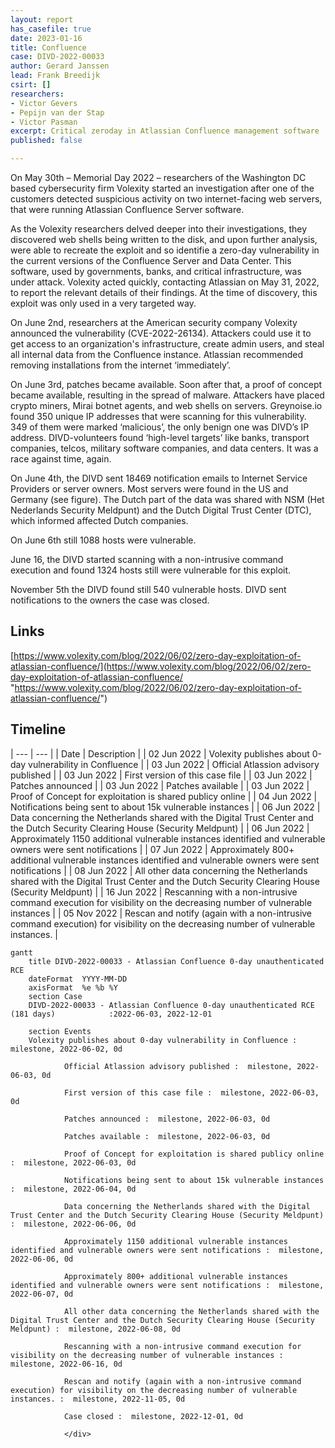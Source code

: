 ```yaml
---
layout: report
has_casefile: true
date: 2023-01-16
title: Confluence
case: DIVD-2022-00033
author: Gerard Janssen
lead: Frank Breedijk
csirt: []
researchers:
- Victor Gevers
- Pepijn van der Stap
- Victor Pasman
excerpt: Critical zeroday in Atlassian Confluence management software
published: false

---
```

On May 30th – Memorial Day 2022 – researchers of the Washington DC based cybersecurity firm Volexity started an investigation after one of the customers detected suspicious activity on two internet-facing web servers, that were running Atlassian Confluence Server software.

As the Volexity researchers delved deeper into their investigations, they discovered web shells being written to the disk, and upon further analysis, were able to recreate the exploit and so identifie a zero-day vulnerability in the current versions of the Confluence Server and Data Center. This software, used by governments, banks, and critical infrastructure, was under attack. Volexity acted quickly, contacting Atlassian on May 31, 2022, to report the relevant details of their findings. At the time of discovery, this exploit was only used in a very targeted way. 


On June 2nd, researchers at the American security company Volexity announced the vulnerability (CVE-2022-26134). Attackers could use it to get access to an organization's infrastructure, create admin users, and steal all internal data from the Confluence instance. Atlassian recommended removing installations from the internet ‘immediately’.

On June 3rd, patches became available. Soon after that, a proof of concept became available, resulting in the spread of malware. Attackers have placed crypto miners, Mirai botnet agents, and web shells on servers. Greynoise.io found 350 unique IP addresses that were scanning for this vulnerability. 349 of them were marked ‘malicious’, the only benign one was DIVD’s IP address. DIVD-volunteers found ‘high-level targets’ like banks, transport companies, telcos, military software companies, and data centers. It was a race against time, again. 

On June 4th, the DIVD sent 18469 notification emails to Internet Service Providers or server owners. Most servers were found in the US and Germany (see figure). The Dutch part of the data was shared with NSM (Het Nederlands Security Meldpunt) and the Dutch Digital Trust Center (DTC), which informed affected Dutch companies.


On June 6th still 1088 hosts were vulnerable.

June 16, the DIVD started scanning with a non-intrusive command execution and found 1324 hosts still were vulnerable for this exploit.

November 5th the DIVD found still 540 vulnerable hosts. DIVD sent notifications to the owners the case was closed.

## **Links**

[https://www.volexity.com/blog/2022/06/02/zero-day-exploitation-of-atlassian-confluence/](https://www.volexity.com/blog/2022/06/02/zero-day-exploitation-of-atlassian-confluence/ "https://www.volexity.com/blog/2022/06/02/zero-day-exploitation-of-atlassian-confluence/")

## **Timeline**

| --- | --- |
| Date | Description |
| 02 Jun 2022 | Volexity publishes about 0-day vulnerability in Confluence |
| 03 Jun 2022 | Official Atlassion advisory published |
| 03 Jun 2022 | First version of this case file |
| 03 Jun 2022 | Patches announced |
| 03 Jun 2022 | Patches available |
| 03 Jun 2022 | Proof of Concept for exploitation is shared publicy online |
| 04 Jun 2022 | Notifications being sent to about 15k vulnerable instances |
| 06 Jun 2022 | Data concerning the Netherlands shared with the Digital Trust Center and the Dutch Security Clearing House (Security Meldpunt) |
| 06 Jun 2022 | Approximately 1150 additional vulnerable instances identified and vulnerable owners were sent notifications |
| 07 Jun 2022 | Approximately 800+ additional vulnerable instances identified and vulnerable owners were sent notifications |
| 08 Jun 2022 | All other data concerning the Netherlands shared with the Digital Trust Center and the Dutch Security Clearing House (Security Meldpunt) |
| 16 Jun 2022 | Rescanning with a non-intrusive command execution for visibility on the decreasing number of vulnerable instances |
| 05 Nov 2022 | Rescan and notify (again with a non-intrusive command execution) for visibility on the decreasing number of vulnerable instances. |

<div class="mermaid">

    gantt
        title DIVD-2022-00033 - Atlassian Confluence 0-day unauthenticated RCE
        dateFormat  YYYY-MM-DD
        axisFormat  %e %b %Y
        section Case
        DIVD-2022-00033 - Atlassian Confluence 0-day unauthenticated RCE (181 days)            :2022-06-03, 2022-12-01
    
        section Events
    	Volexity publishes about 0-day vulnerability in Confluence :  milestone, 2022-06-02, 0d
    
    			Official Atlassion advisory published :  milestone, 2022-06-03, 0d
    
    			First version of this case file :  milestone, 2022-06-03, 0d
    
    			Patches announced :  milestone, 2022-06-03, 0d
    
    			Patches available :  milestone, 2022-06-03, 0d
    
    			Proof of Concept for exploitation is shared publicy online :  milestone, 2022-06-03, 0d
    
    			Notifications being sent to about 15k vulnerable instances :  milestone, 2022-06-04, 0d
    
    			Data concerning the Netherlands shared with the Digital Trust Center and the Dutch Security Clearing House (Security Meldpunt) :  milestone, 2022-06-06, 0d
    
    			Approximately 1150 additional vulnerable instances identified and vulnerable owners were sent notifications :  milestone, 2022-06-06, 0d
    
    			Approximately 800+ additional vulnerable instances identified and vulnerable owners were sent notifications :  milestone, 2022-06-07, 0d
    
    			All other data concerning the Netherlands shared with the Digital Trust Center and the Dutch Security Clearing House (Security Meldpunt) :  milestone, 2022-06-08, 0d
    
    			Rescanning with a non-intrusive command execution for visibility on the decreasing number of vulnerable instances :  milestone, 2022-06-16, 0d
    
    			Rescan and notify (again with a non-intrusive command execution) for visibility on the decreasing number of vulnerable instances. :  milestone, 2022-11-05, 0d
    
    			Case closed :  milestone, 2022-12-01, 0d
    
    			</div>